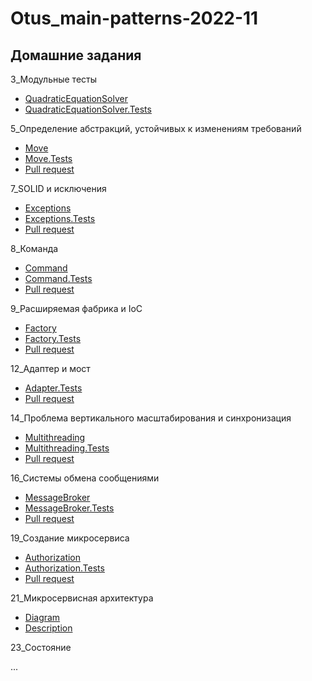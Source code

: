 # Otus_main-patterns-2022-11

## Домашние задания

3_Модульные тесты
* [QuadraticEquationSolver](https://github.com/YellowFive5/Otus_main-patterns-2022-11/tree/main/QuadraticEquationSolver)
* [QuadraticEquationSolver.Tests](https://github.com/YellowFive5/Otus_main-patterns-2022-11/tree/main/QuadraticEquationSolver.Tests)

5_Определение абстракций, устойчивых к изменениям требований
* [Move](https://github.com/YellowFive5/Otus_main-patterns-2022-11/tree/main/Move)
* [Move.Tests](https://github.com/YellowFive5/Otus_main-patterns-2022-11/tree/main/Move.Tests)
* [Pull request](https://github.com/YellowFive5/Otus_main-patterns-2022-11/pull/1)

7_SOLID и исключения

* [Exceptions](https://github.com/YellowFive5/Otus_main-patterns-2022-11/tree/main/Exceptions)
* [Exceptions.Tests](https://github.com/YellowFive5/Otus_main-patterns-2022-11/tree/main/Exceptions.Tests)
* [Pull request](https://github.com/YellowFive5/Otus_main-patterns-2022-11/pull/2)

8_Команда

* [Command](https://github.com/YellowFive5/Otus_main-patterns-2022-11/tree/main/Command)
* [Command.Tests](https://github.com/YellowFive5/Otus_main-patterns-2022-11/tree/main/Command.Tests)
* [Pull request](https://github.com/YellowFive5/Otus_main-patterns-2022-11/pull/3)

9_Расширяемая фабрика и IoC

* [Factory](https://github.com/YellowFive5/Otus_main-patterns-2022-11/tree/main/Factory)
* [Factory.Tests](https://github.com/YellowFive5/Otus_main-patterns-2022-11/tree/main/Factory.Tests)
* [Pull request](https://github.com/YellowFive5/Otus_main-patterns-2022-11/pull/4)

12_Адаптер и мост

* [Adapter.Tests](https://github.com/YellowFive5/Otus_main-patterns-2022-11/tree/main/Adapter.Tests)
* [Pull request](https://github.com/YellowFive5/Otus_main-patterns-2022-11/pull/6)

14_Проблема вертикального масштабирования и синхронизация

* [Multithreading](https://github.com/YellowFive5/Otus_main-patterns-2022-11/tree/main/Multithreading)
* [Multithreading.Tests](https://github.com/YellowFive5/Otus_main-patterns-2022-11/tree/main/Multithreading.Tests)
* [Pull request](https://github.com/YellowFive5/Otus_main-patterns-2022-11/pull/5)

16_Системы обмена сообщениями

* [MessageBroker](https://github.com/YellowFive5/Otus_main-patterns-2022-11/tree/main/MessageBroker)
* [MessageBroker.Tests](https://github.com/YellowFive5/Otus_main-patterns-2022-11/tree/main/MessageBroker.Tests)
* [Pull request](https://github.com/YellowFive5/Otus_main-patterns-2022-11/pull/7)

19_Создание микросервиса

* [Authorization](https://github.com/YellowFive5/Otus_main-patterns-2022-11/tree/main/Authorization)
* [Authorization.Tests](https://github.com/YellowFive5/Otus_main-patterns-2022-11/tree/main/Authorization.Tests)
* [Pull request](https://github.com/YellowFive5/Otus_main-patterns-2022-11/pull/8)

21_Микросервисная архитектура

* [Diagram](https://github.com/YellowFive5/Otus_main-patterns-2022-11/blob/main/Microservices/Diagram.jpg)
* [Description](https://github.com/YellowFive5/Otus_main-patterns-2022-11/blob/main/Microservices/Description.txt)

23_Состояние

...


